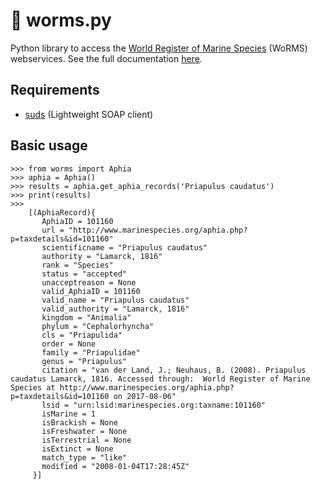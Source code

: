 # :octopus: worms.py

Python library to access the [World Register of Marine Species](http://www.marinespecies.org/) (WoRMS) webservices.
See the full documentation [here](https://marinespecies.org/aphia.php?p=webservice).

## Requirements

- [suds](https://pypi.org/project/suds/) (Lightweight SOAP client)

## Basic usage

```
>>> from worms import Aphia
>>> aphia = Aphia()
>>> results = aphia.get_aphia_records('Priapulus caudatus')
>>> print(results)
>>>
    [(AphiaRecord){
       AphiaID = 101160
       url = "http://www.marinespecies.org/aphia.php?p=taxdetails&id=101160"
       scientificname = "Priapulus caudatus"
       authority = "Lamarck, 1816"
       rank = "Species"
       status = "accepted"
       unacceptreason = None
       valid_AphiaID = 101160
       valid_name = "Priapulus caudatus"
       valid_authority = "Lamarck, 1816"
       kingdom = "Animalia"
       phylum = "Cephalorhyncha"
       cls = "Priapulida"
       order = None
       family = "Priapulidae"
       genus = "Priapulus"
       citation = "van der Land, J.; Neuhaus, B. (2008). Priapulus caudatus Lamarck, 1816. Accessed through:  World Register of Marine Species at http://www.marinespecies.org/aphia.php?p=taxdetails&id=101160 on 2017-08-06"
       lsid = "urn:lsid:marinespecies.org:taxname:101160"
       isMarine = 1
       isBrackish = None
       isFreshwater = None
       isTerrestrial = None
       isExtinct = None
       match_type = "like"
       modified = "2008-01-04T17:28:45Z"
     }]
```
